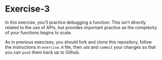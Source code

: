 # Exercise-3

In this exercise, you'll practice debugging a function. This isn't
directly related to the use of APIs, but provides important practice
as the complexity of your functions begins to scale.

As in previous exercises, you should fork and clone this repository,
follow the instructions in `exercise.R` file, then `add` and `commit`
your changes so that you can `push` them back up to Github.
